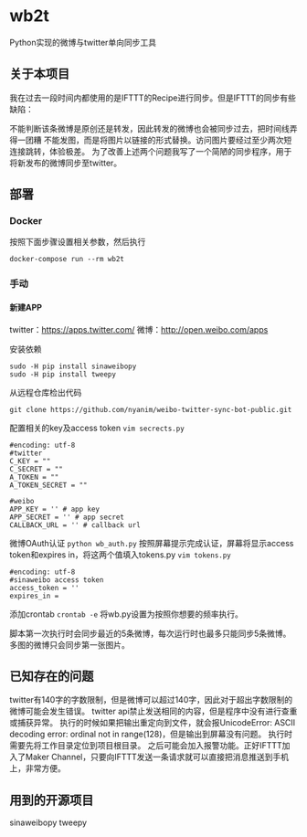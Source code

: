 # wb2t
Python实现的微博与twitter单向同步工具

## 关于本项目
我在过去一段时间内都使用的是IFTTT的Recipe进行同步。但是IFTTT的同步有些缺陷：

不能判断该条微博是原创还是转发，因此转发的微博也会被同步过去，把时间线弄得一团糟
不能发图，而是将图片以链接的形式替换。访问图片要经过至少两次短连接跳转，体验极差。
为了改善上述两个问题我写了一个简陋的同步程序，用于将新发布的微博同步至twitter。

## 部署
### Docker
按照下面步骤设置相关参数，然后执行
```
docker-compose run --rm wb2t
```
### 手动
#### 新建APP
twitter：https://apps.twitter.com/
微博：http://open.weibo.com/apps

安装依赖
```
sudo -H pip install sinaweibopy
sudo -H pip install tweepy
```
从远程仓库检出代码
```
git clone https://github.com/nyanim/weibo-twitter-sync-bot-public.git
```
配置相关的key及access token
`vim secrects.py`

```
#encoding: utf-8
#twitter 
C_KEY = ""
C_SECRET = ""
A_TOKEN = ""
A_TOKEN_SECRET = ""
 
#weibo
APP_KEY = '' # app key
APP_SECRET = '' # app secret
CALLBACK_URL = '' # callback url
```

微博OAuth认证
`python wb_auth.py`
按照屏幕提示完成认证，屏幕将显示access token和expires in，将这两个值填入tokens.py
`vim tokens.py`

```
#encoding: utf-8
#sinaweibo access token
access_token = ''
expires_in =
```

添加crontab
`crontab -e`
将wb.py设置为按照你想要的频率执行。

脚本第一次执行时会同步最近的5条微博，每次运行时也最多只能同步5条微博。多图的微博只会同步第一张图片。

## 已知存在的问题
twitter有140字的字数限制，但是微博可以超过140字，因此对于超出字数限制的微博可能会发生错误。
twitter api禁止发送相同的内容，但是程序中没有进行查重或捕获异常。
执行的时候如果把输出重定向到文件，就会报UnicodeError: ASCII decoding error: ordinal not in range(128)，但是输出到屏幕没有问题。
执行时需要先将工作目录定位到项目根目录。
之后可能会加入报警功能。正好IFTTT加入了Maker Channel，只要向IFTTT发送一条请求就可以直接把消息推送到手机上，非常方便。

## 用到的开源项目
sinaweibopy
tweepy 